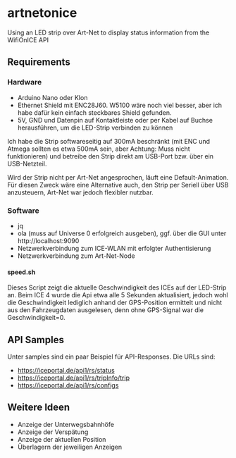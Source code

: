 # artnetonice
Using an LED strip over Art-Net to display status information from the WifiOnICE API

## Requirements
### Hardware
* Arduino Nano oder Klon
* Ethernet Shield mit ENC28J60. W5100 wäre noch viel besser, aber ich habe dafür kein einfach steckbares Shield gefunden.
* 5V, GND und Datenpin auf Kontaktleiste oder per Kabel auf Buchse herausführen, um die LED-Strip verbinden zu können

Ich habe die Strip softwareseitig auf 300mA beschränkt (mit ENC und Atmega sollten es etwa 500mA sein, aber Achtung: Muss nicht funktionieren) und betreibe den Strip direkt am USB-Port bzw. über ein USB-Netzteil.

Wird der Strip nicht per Art-Net angesprochen, läuft eine Default-Animation. Für diesen Zweck wäre eine Alternative auch, den Strip per Seriell über USB anzusteuern, Art-Net war jedoch flexibler nutzbar.

### Software
* jq
* ola (muss auf Universe 0 erfolgreich ausgeben), ggf. über die GUI unter http://localhost:9090
* Netzwerkverbindung zum ICE-WLAN mit erfolgter Authentisierung
* Netzwerkverbindung zum Art-Net-Node
#### speed.sh
Dieses Script zeigt die aktuelle Geschwindigkeit des ICEs auf der LED-Strip an. Beim ICE 4 wurde die Api etwa alle 5 Sekunden aktualisiert, jedoch wohl die Geschwindigkeit lediglich anhand der GPS-Position ermittelt und nicht aus den Fahrzeugdaten ausgelesen, denn ohne GPS-Signal war die Geschwindigkeit=0.

## API Samples
Unter samples sind ein paar Beispiel für API-Responses. Die URLs sind:
* https://iceportal.de/api1/rs/status
* https://iceportal.de/api1/rs/tripInfo/trip
* https://iceportal.de/api1/rs/configs

## Weitere Ideen
* Anzeige der Unterwegsbahnhöfe
* Anzeige der Verspätung
* Anzeige der aktuellen Position
* Überlagern der jeweiligen Anzeigen